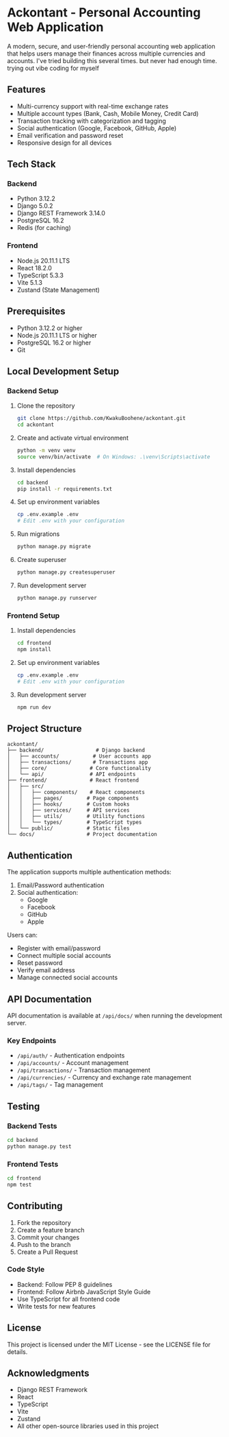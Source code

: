 # Ackontant - Personal Accounting Web Application

A modern, secure, and user-friendly personal accounting web application that helps users manage their finances across multiple currencies and accounts. I've tried building this several times. but never had enough time. trying out vibe coding for myself

## Features

- Multi-currency support with real-time exchange rates
- Multiple account types (Bank, Cash, Mobile Money, Credit Card)
- Transaction tracking with categorization and tagging
- Social authentication (Google, Facebook, GitHub, Apple)
- Email verification and password reset
- Responsive design for all devices

## Tech Stack

### Backend
- Python 3.12.2
- Django 5.0.2
- Django REST Framework 3.14.0
- PostgreSQL 16.2
- Redis (for caching)

### Frontend
- Node.js 20.11.1 LTS
- React 18.2.0
- TypeScript 5.3.3
- Vite 5.1.3
- Zustand (State Management)

## Prerequisites

- Python 3.12.2 or higher
- Node.js 20.11.1 LTS or higher
- PostgreSQL 16.2 or higher
- Git

## Local Development Setup

### Backend Setup

1. Clone the repository
   ```bash
   git clone https://github.com/KwakuBoohene/ackontant.git
   cd ackontant
   ```

2. Create and activate virtual environment
   ```bash
   python -m venv venv
   source venv/bin/activate  # On Windows: .\venv\Scripts\activate
   ```

3. Install dependencies
   ```bash
   cd backend
   pip install -r requirements.txt
   ```

4. Set up environment variables
   ```bash
   cp .env.example .env
   # Edit .env with your configuration
   ```

5. Run migrations
   ```bash
   python manage.py migrate
   ```

6. Create superuser
   ```bash
   python manage.py createsuperuser
   ```

7. Run development server
   ```bash
   python manage.py runserver
   ```

### Frontend Setup

1. Install dependencies
   ```bash
   cd frontend
   npm install
   ```

2. Set up environment variables
   ```bash
   cp .env.example .env
   # Edit .env with your configuration
   ```

3. Run development server
   ```bash
   npm run dev
   ```

## Project Structure

```
ackontant/
├── backend/                 # Django backend
│   ├── accounts/           # User accounts app
│   ├── transactions/       # Transactions app
│   ├── core/              # Core functionality
│   └── api/               # API endpoints
├── frontend/              # React frontend
│   ├── src/
│   │   ├── components/    # React components
│   │   ├── pages/        # Page components
│   │   ├── hooks/        # Custom hooks
│   │   ├── services/     # API services
│   │   ├── utils/        # Utility functions
│   │   └── types/        # TypeScript types
│   └── public/           # Static files
└── docs/                 # Project documentation
```

## Authentication

The application supports multiple authentication methods:

1. Email/Password authentication
2. Social authentication:
   - Google
   - Facebook
   - GitHub
   - Apple

Users can:
- Register with email/password
- Connect multiple social accounts
- Reset password
- Verify email address
- Manage connected social accounts

## API Documentation

API documentation is available at `/api/docs/` when running the development server.

### Key Endpoints

- `/api/auth/` - Authentication endpoints
- `/api/accounts/` - Account management
- `/api/transactions/` - Transaction management
- `/api/currencies/` - Currency and exchange rate management
- `/api/tags/` - Tag management

## Testing

### Backend Tests
```bash
cd backend
python manage.py test
```

### Frontend Tests
```bash
cd frontend
npm test
```

## Contributing

1. Fork the repository
2. Create a feature branch
3. Commit your changes
4. Push to the branch
5. Create a Pull Request

### Code Style

- Backend: Follow PEP 8 guidelines
- Frontend: Follow Airbnb JavaScript Style Guide
- Use TypeScript for all frontend code
- Write tests for new features

## License

This project is licensed under the MIT License - see the LICENSE file for details.

## Acknowledgments

- Django REST Framework
- React
- TypeScript
- Vite
- Zustand
- All other open-source libraries used in this project 